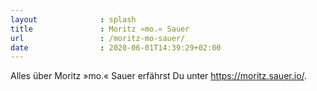 ```yaml
---
layout              : splash
title               : Moritz »mo.« Sauer
url                 : /moritz-mo-sauer/
date                : 2020-06-01T14:39:29+02:00
---
```

Alles über Moritz »mo.« Sauer erfährst Du unter https://moritz.sauer.io/.
